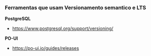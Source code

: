 ### Ferramentas que usam Versionamento semantico e LTS

**PostgreSQL**
- https://www.postgresql.org/support/versioning/

**PO-UI** 
- https://po-ui.io/guides/releases
